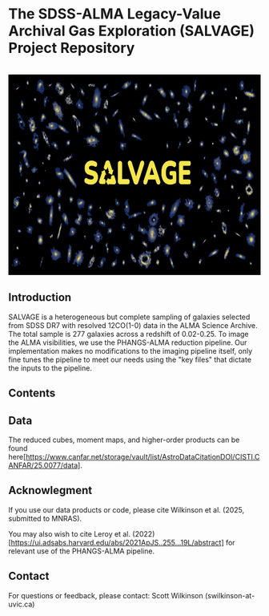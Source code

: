 # The SDSS-ALMA Legacy-Value Archival Gas Exploration (SALVAGE) Project Repository #

<a name="readme-top"></a>
<!-- PROJECT LOGO -->
<br />
<div align="left">
  <a href="https://github.com/sj-wilkinson/SALVAGE">
    <img src="SALVAGE.png" alt="Logo" width="800" height="400">
  </a>
  </p>
</div>





## Introduction ##

SALVAGE is a heterogeneous but complete sampling of galaxies selected from SDSS DR7 with resolved 12CO(1-0) data in the ALMA Science Archive. The total sample is 277 galaxies across a redshift of 0.02-0.25. To image the ALMA visibilities, we use the PHANGS-ALMA reduction pipeline. Our implementation makes no modifications to the imaging pipeline itself, only fine tunes the pipeline to meet our needs using the "key files" that dictate the inputs to the pipeline.  

## Contents ##

## Data ##

The reduced cubes, moment maps, and higher-order products can be found here[https://www.canfar.net/storage/vault/list/AstroDataCitationDOI/CISTI.CANFAR/25.0077/data].

## Acknowlegment ##

If you use our data products or code, please cite Wilkinson et al. (2025, submitted to MNRAS).

You may also wish to cite Leroy et al. (2022)[https://ui.adsabs.harvard.edu/abs/2021ApJS..255...19L/abstract] for relevant use of the PHANGS-ALMA pipeline.

## Contact ##

For questions or feedback, please contact:
Scott Wilkinson (swilkinson-at-uvic.ca)
